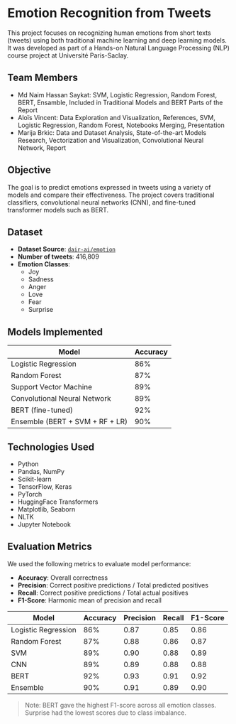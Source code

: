 # Emotion Recognition from Tweets

This project focuses on recognizing human emotions from short texts (tweets) using both traditional machine learning and deep learning models. It was developed as part of a Hands-on Natural Language Processing (NLP) course project at Université Paris-Saclay.

## Team Members

- Md Naim Hassan Saykat: SVM, Logistic Regression, Random Forest, BERT, Ensamble, Included in Traditional Models and BERT Parts of the Report
- Aloïs Vincent: Data Exploration and Visualization, References, SVM, Logistic Regression, Random Forest, Notebooks Merging, Presentation 
- Marija Brkic: Data and Dataset Analysis, State-of-the-art Models Research, Vectorization and Visualization, Convolutional Neural Network, Report 

## Objective

The goal is to predict emotions expressed in tweets using a variety of models and compare their effectiveness. The project covers traditional classifiers, convolutional neural networks (CNN), and fine-tuned transformer models such as BERT.

## Dataset

- **Dataset Source**: [`dair-ai/emotion`](https://huggingface.co/datasets/dair-ai/emotion)  
- **Number of tweets**: 416,809  
- **Emotion Classes**:
  - Joy
  - Sadness
  - Anger
  - Love
  - Fear
  - Surprise

## Models Implemented

| Model                         | Accuracy |
|------------------------------|----------|
| Logistic Regression          | 86%      |
| Random Forest                | 87%      |
| Support Vector Machine       | 89%      |
| Convolutional Neural Network | 89%      |
| BERT (fine-tuned)            | 92%      |
| Ensemble (BERT + SVM + RF + LR) | 90%   |

## Technologies Used

- Python
- Pandas, NumPy
- Scikit-learn
- TensorFlow, Keras
- PyTorch
- HuggingFace Transformers
- Matplotlib, Seaborn
- NLTK
- Jupyter Notebook

## Evaluation Metrics

We used the following metrics to evaluate model performance:

- **Accuracy**: Overall correctness
- **Precision**: Correct positive predictions / Total predicted positives
- **Recall**: Correct positive predictions / Total actual positives
- **F1-Score**: Harmonic mean of precision and recall

| Model | Accuracy | Precision | Recall | F1-Score |
|-------|----------|-----------|--------|----------|
| Logistic Regression | 86% | 0.87 | 0.85 | 0.86 |
| Random Forest       | 87% | 0.88 | 0.86 | 0.87 |
| SVM                 | 89% | 0.90 | 0.88 | 0.89 |
| CNN                 | 89% | 0.89 | 0.88 | 0.88 |
| BERT                | 92% | 0.93 | 0.91 | 0.92 |
| Ensemble            | 90% | 0.91 | 0.89 | 0.90 |

> Note: BERT gave the highest F1-score across all emotion classes. Surprise had the lowest scores due to class imbalance.
